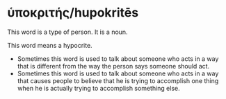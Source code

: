 # ὑποκριτής/hupokritēs
This word is a type of person. It is a noun.

This word means a hypocrite.
* Sometimes this word is used to talk about someone who acts in a way that is different from the way the person says someone should act.
* Sometimes this word is used to talk about someone who acts in a way that causes people to believe that he is trying to accomplish one thing when he is actually trying to accomplish something else.
